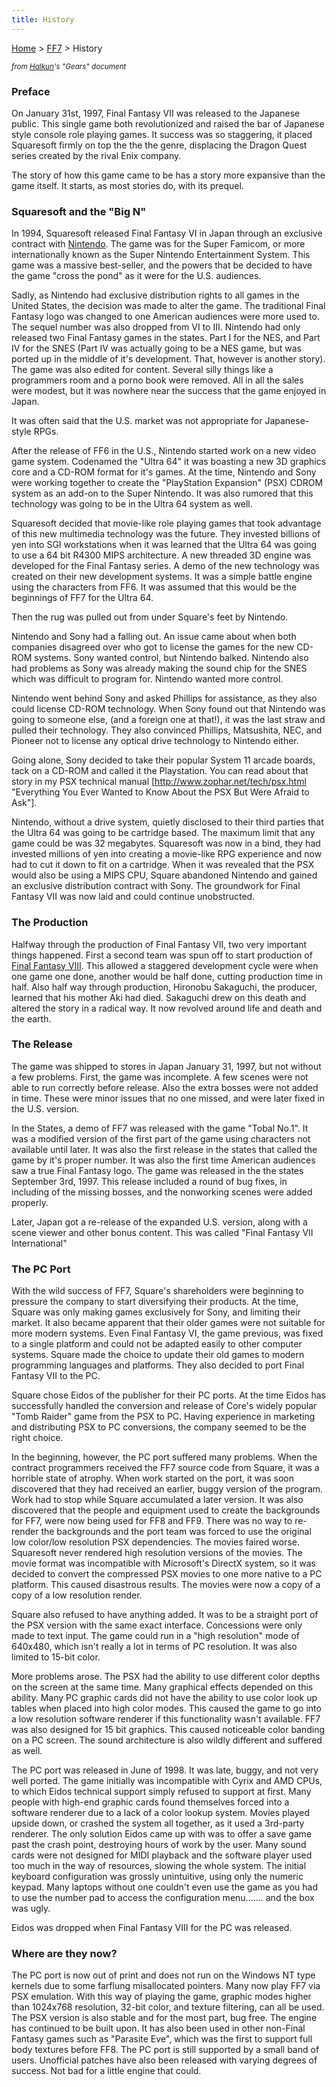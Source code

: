 ```yaml
---
title: History
---
```


[Home](../index.md) > [FF7](../FF7.md) > History

<small>*from [Halkun](../User:Halkun.md)'s "Gears" document*</small>

  

### Preface

On January 31st, 1997, Final Fantasy VII was released to the Japanese public. This single game both revolutionized and raised the bar of Japanese style console role playing games. It success was so staggering, it placed Squaresoft firmly on top the the the genre, displacing the Dragon Quest series created by the rival Enix company.

The story of how this game came to be has a story more expansive than the game itself. It starts, as most stories do, with its prequel.

### Squaresoft and the "Big N"

In 1994, Squaresoft released Final Fantasy VI in Japan through an exclusive contract with [Nintendo](http://www.nintendo.com/). The game was for the Super Famicom, or more internationally known as the Super Nintendo Entertainment System. This game was a massive best-seller, and the powers that be decided to have the game "cross the pond" as it were for the U.S. audiences.

Sadly, as Nintendo had exclusive distribution rights to all games in the United States, the decision was made to alter the game. The traditional Final Fantasy logo was changed to one American audiences were more used to. The sequel number was also dropped from VI to III. Nintendo had only released two Final Fantasy games in the states. Part I for the NES, and Part IV for the SNES (Part IV was actually going to be a NES game, but was ported up in the middle of it's development. That, however is another story). The game was also edited for content. Several silly things like a programmers room and a porno book were removed. All in all the sales were modest, but it was nowhere near the success that the game enjoyed in Japan.

It was often said that the U.S. market was not appropriate for Japanese-style RPGs.

After the release of FF6 in the U.S., Nintendo started work on a new video game system. Codenamed the "Ultra 64" it was boasting a new 3D graphics core and a CD-ROM format for it's games. At the time, Nintendo and Sony were working together to create the "PlayStation Expansion" (PSX) CDROM system as an add-on to the Super Nintendo. It was also rumored that this technology was going to be in the Ultra 64 system as well.

Squaresoft decided that movie-like role playing games that took advantage of this new multimedia technology was the future. They invested billions of yen into SGI workstations when it was learned that the Ultra 64 was going to use a 64 bit R4300 MIPS architecture. A new threaded 3D engine was developed for the Final Fantasy series. A demo of the new technology was created on their new development systems. It was a simple battle engine using the characters from FF6. It was assumed that this would be the beginnings of FF7 for the Ultra 64.

Then the rug was pulled out from under Square's feet by Nintendo.

Nintendo and Sony had a falling out. An issue came about when both companies disagreed over who got to license the games for the new CD-ROM systems. Sony wanted control, but Nintendo balked. Nintendo also had problems as Sony was already making the sound chip for the SNES which was difficult to program for. Nintendo wanted more control.

Nintendo went behind Sony and asked Phillips for assistance, as they also could license CD-ROM technology. When Sony found out that Nintendo was going to someone else, (and a foreign one at that!), it was the last straw and pulled their technology. They also convinced Phillips, Matsushita, NEC, and Pioneer not to license any optical drive technology to Nintendo either.

Going alone, Sony decided to take their popular System 11 arcade boards, tack on a CD-ROM and called it the Playstation. You can read about that story in my PSX technical manual \[[<http://www.zophar.net/tech/psx.html>](http://www.zophar.net/tech/psx.html) "Everything You Ever Wanted to Know About the PSX But Were Afraid to Ask"\].

Nintendo, without a drive system, quietly disclosed to their third parties that the Ultra 64 was going to be cartridge based. The maximum limit that any game could be was 32 megabytes. Squaresoft was now in a bind, they had invested millions of yen into creating a movie-like RPG experience and now had to cut it down to fit on a cartridge. When it was revealed that the PSX would also be using a MIPS CPU, Square abandoned Nintendo and gained an exclusive distribution contract with Sony. The groundwork for Final Fantasy VII was now laid and could continue unobstructed.

### The Production

Halfway through the production of Final Fantasy VII, two very important things happened. First a second team was spun off to start production of [Final Fantasy VIII](../FF8.md). This allowed a staggered development cycle were when one game one done, another would be half done, cutting production time in half. Also half way through production, Hironobu Sakaguchi, the producer, learned that his mother Aki had died. Sakaguchi drew on this death and altered the story in a radical way. It now revolved around life and death and the earth.

### The Release

The game was shipped to stores in Japan January 31, 1997, but not without a few problems. First, the game was incomplete. A few scenes were not able to run correctly before release. Also the extra bosses were not added in time. These were minor issues that no one missed, and were later fixed in the U.S. version.

In the States, a demo of FF7 was released with the game "Tobal No.1". It was a modified version of the first part of the game using characters not available until later. It was also the first release in the states that called the game by it's proper number. It was also the first time American audiences saw a true Final Fantasy logo. The game was released in the the states September 3rd, 1997. This release included a round of bug fixes, in including of the missing bosses, and the nonworking scenes were added properly.

Later, Japan got a re-release of the expanded U.S. version, along with a scene viewer and other bonus content. This was called "Final Fantasy VII International"

### The PC Port

With the wild success of FF7, Square's shareholders were beginning to pressure the company to start diversifying their products. At the time, Square was only making games exclusively for Sony, and limiting their market. It also became apparent that their older games were not suitable for more modern systems. Even Final Fantasy VI, the game previous, was fixed to a single platform and could not be adapted easily to other computer systems. Square made the choice to update their old games to modern programming languages and platforms. They also decided to port Final Fantasy VII to the PC.

Square chose Eidos of the publisher for their PC ports. At the time Eidos has successfully handled the conversion and release of Core's widely popular "Tomb Raider" game from the PSX to PC. Having experience in marketing and distributing PSX to PC conversions, the company seemed to be the right choice.

In the beginning, however, the PC port suffered many problems. When the contract programmers received the FF7 source code from Square, it was a horrible state of atrophy. When work started on the port, it was soon discovered that they had received an earlier, buggy version of the program. Work had to stop while Square accumulated a later version. It was also discovered that the people and equipment used to create the backgrounds for FF7, were now being used for FF8 and FF9. There was no way to re-render the backgrounds and the port team was forced to use the original low color/low resolution PSX dependencies. The movies faired worse. Squaresoft never rendered high resolution versions of the movies. The movie format was incompatible with Microsoft's DirectX system, so it was decided to convert the compressed PSX movies to one more native to a PC platform. This caused disastrous results. The movies were now a copy of a copy of a low resolution render.

Square also refused to have anything added. It was to be a straight port of the PSX version with the same exact interface. Concessions were only made to text input. The game could run in a "high resolution" mode of 640x480, which isn't really a lot in terms of PC resolution. It was also limited to 15-bit color.

More problems arose. The PSX had the ability to use different color depths on the screen at the same time. Many graphical effects depended on this ability. Many PC graphic cards did not have the ability to use color look up tables when placed into high color modes. This caused the game to go into a low resolution software renderer if this functionality wasn't available. FF7 was also designed for 15 bit graphics. This caused noticeable color banding on a PC screen. The sound architecture is also wildly different and suffered as well.

The PC port was released in June of 1998. It was late, buggy, and not very well ported. The game initially was incompatible with Cyrix and AMD CPUs, to which Eidos technical support simply refused to support at first. Many people with high-end graphic cards found themselves forced into a software renderer due to a lack of a color lookup system. Movies played upside down, or crashed the system all together, as it used a 3rd-party renderer. The only solution Eidos came up with was to offer a save game past the crash point, destroying hours of work by the user. Many sound cards were not designed for MIDI playback and the software player used too much in the way of resources, slowing the whole system. The initial keyboard configuration was grossly unintuitive, using only the numeric keypad. Many laptops without one couldn't even use the game as you had to use the number pad to access the configuration menu....... and the box was ugly.

Eidos was dropped when Final Fantasy VIII for the PC was released.

### Where are they now?

The PC port is now out of print and does not run on the Windows NT type kernels due to some farflung misallocated pointers. Many now play FF7 via PSX emulation. With this way of playing the game, graphic modes higher than 1024x768 resolution, 32-bit color, and texture filtering, can all be used. The PSX version is also stable and for the most part, bug free. The engine has continued to be built upon. It has also been used in other non-Final Fantasy games such as "Parasite Eve", which was the first to support full body textures before FF8. The PC port is still supported by a small band of users. Unofficial patches have also been released with varying degrees of success. Not bad for a little engine that could.
